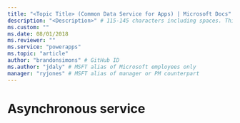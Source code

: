 ```yaml
---
title: "<Topic Title> (Common Data Service for Apps) | Microsoft Docs" # Intent and product brand in a unique string of 43-59 chars including spaces
description: "<Description>" # 115-145 characters including spaces. This abstract displays in the search result.
ms.custom: ""
ms.date: 08/01/2018
ms.reviewer: ""
ms.service: "powerapps"
ms.topic: "article"
author: "brandonsimons" # GitHub ID
ms.author: "jdaly" # MSFT alias of Microsoft employees only
manager: "ryjones" # MSFT alias of manager or PM counterpart
---
```

# Asynchronous service

<!-- This whole section should be revised:
https://docs.microsoft.com/en-us/dynamics365/customer-engagement/developer/asynchronous-service
https://docs.microsoft.com/en-us/dynamics365/customer-engagement/developer/asynchronous-service-architecture
https://docs.microsoft.com/en-us/dynamics365/customer-engagement/developer/asyncoperation-system-job-entity
https://docs.microsoft.com/en-us/dynamics365/customer-engagement/developer/asynchronous-operation-states
https://docs.microsoft.com/en-us/dynamics365/customer-engagement/developer/dependency-execution-order-asynchronous-operations
https://docs.microsoft.com/en-us/dynamics365/customer-engagement/developer/recurrence-pattern-asynchronous-job-execution


See notes:
https://microsoft-my.sharepoint.com/:w:/p/jdaly/EQE4dWXvHZFNodFxAqo3UUUBjRI9s6GbmTxk1TkAXKDgqQ?e=ubgmuA -->